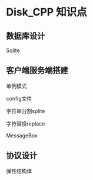 # Disk_CPP 知识点



## 数据库设计

Sqlite

## 客户端服务端搭建

单例模式

config文件

字符串分割splite

字符替换replace

MessageBox

## 协议设计

弹性结构体